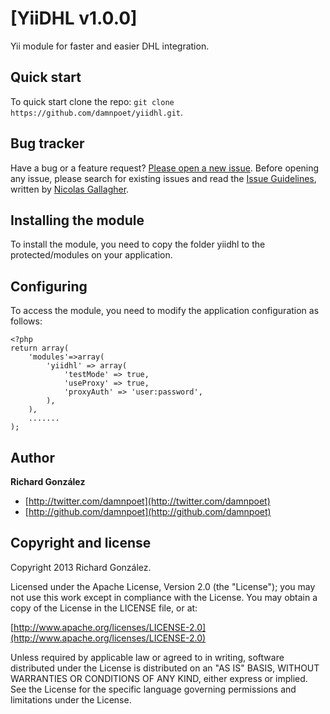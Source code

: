 # [YiiDHL v1.0.0] 

Yii module for faster and easier DHL integration.



## Quick start

To quick start clone the repo: `git clone https://github.com/damnpoet/yiidhl.git`.



## Bug tracker

Have a bug or a feature request? [Please open a new issue](https://github.com/damnpoet/yiidhl/issues). Before opening any issue, please search for existing issues and read the [Issue Guidelines](https://github.com/necolas/issue-guidelines), written by [Nicolas Gallagher](https://github.com/necolas/).




## Installing the module

To install the module, you need to copy the folder yiidhl to the protected/modules on your application.


## Configuring

To access the module, you need to modify the application configuration as follows:

```
<?php
return array(
    'modules'=>array(
        'yiidhl' => array(
            'testMode' => true,
            'useProxy' => true,
            'proxyAuth' => 'user:password',
        ),
    ),
    .......
); 
```


## Author

**Richard González**

+ [http://twitter.com/damnpoet](http://twitter.com/damnpoet)
+ [http://github.com/damnpoet](http://github.com/damnpoet)


## Copyright and license

Copyright 2013 Richard González.

Licensed under the Apache License, Version 2.0 (the "License");
you may not use this work except in compliance with the License.
You may obtain a copy of the License in the LICENSE file, or at:

  [http://www.apache.org/licenses/LICENSE-2.0](http://www.apache.org/licenses/LICENSE-2.0)

Unless required by applicable law or agreed to in writing, software
distributed under the License is distributed on an "AS IS" BASIS,
WITHOUT WARRANTIES OR CONDITIONS OF ANY KIND, either express or implied.
See the License for the specific language governing permissions and
limitations under the License.